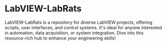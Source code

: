 # LabVIEW-LabRats
LabVIEW-LabRats is a repository for diverse LabVIEW projects, offering scripts, user interfaces, and control systems. It's ideal for anyone interested in automation, data acquisition, or system integration. Dive into this resource-rich hub to enhance your engineering skills!
